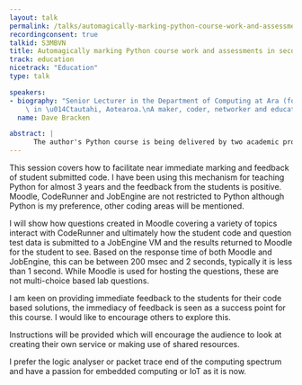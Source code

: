 ```yaml
---
layout: talk
permalink: /talks/automagically-marking-python-course-work-and-assessments-in-seconds
recordingconsent: true
talkid: S3MBVN
title: Automagically marking Python course work and assessments in seconds!
track: education
nicetrack: "Education"
type: talk

speakers:
- biography: "Senior Lecturer in the Department of Computing at Ara (formally CPIT)\
    \ in \u014Ctautahi, Aotearoa.\nA maker, coder, networker and educator."
  name: Dave Bracken

abstract: | 
      The author's Python course is being delivered by two academic providers in New Zealand and uses CodeRunner for marking all lab work and assessments.  Students receive feedback and marks on the code they write within seconds.  Installing CodeRunner, creating labs and code/live demos will be covered.
---
```


This session covers how to facilitate near immediate marking and feedback of student submitted code.  I have been using this mechanism for teaching Python for almost 3 years and the feedback from the students is positive.
Moodle, CodeRunner and JobEngine are not restricted to Python although Python is my preference, other coding areas will be mentioned.

I will show how questions created in Moodle covering a variety of topics interact with CodeRunner and ultimately how the student code and question test data is submitted to a JobEngine VM and the results returned to Moodle for the student to see.  Based on the response time of both Moodle and JobEngine, this can be between 200 msec and 2 seconds, typically it is less than 1 second.  While Moodle is used for hosting the questions, these are not multi-choice based lab questions.

I am keen on providing immediate feedback to the students for their code based solutions, the immediacy of feedback is seen as a success point for this course.  I would like to encourage others to explore this.

Instructions will be provided which will encourage the audience to look at creating their own service or making use of shared resources.

I prefer the logic analyser or packet trace end of the computing spectrum and have a passion for embedded computing or IoT as it is now.
